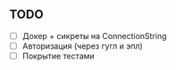 
## TODO
- [ ] Докер + сикреты на ConnectionString
- [ ] Авторизация (через гугл и эпл)
- [ ] Покрытие тестами
